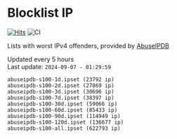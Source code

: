 # Blocklist IP

[![Hits](https://hits.seeyoufarm.com/api/count/incr/badge.svg?url=https%3A%2F%2Fgithub.com%2Fborestad%2Fblocklist-ip%2F&count_bg=%2379C83D&title_bg=%23555555&icon=&icon_color=%23E7E7E7&title=hits&edge_flat=false)](https://hits.seeyoufarm.com)  ![CI](https://img.shields.io/github/workflow/status/borestad/blocklist-ip/CI?style=flat-square)

Lists with worst IPv4 offenders, provided by [AbuseIPDB](https://www.abuseipdb.com/)

<!-- FOOTER-PLACEHOLDER -->
Updated every 5 hours<br>
Last update: `2024-09-07 - 01:29:59`
```
abuseipdb-s100-1d.ipset (23792 ip)
abuseipdb-s100-2d.ipset (27869 ip)
abuseipdb-s100-3d.ipset (30696 ip)
abuseipdb-s100-7d.ipset (38397 ip)
abuseipdb-s100-30d.ipset (59066 ip)
abuseipdb-s100-60d.ipset (85433 ip)
abuseipdb-s100-90d.ipset (114949 ip)
abuseipdb-s100-120d.ipset (136677 ip)
abuseipdb-s100-all.ipset (622793 ip)
```
